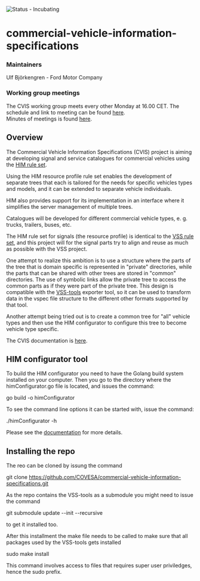 ![Status - Incubating](https://img.shields.io/static/v1?label=Status&message=Incubating&color=FEFF3A&style=for-the-badge)
# commercial-vehicle-information-specifications  

### Maintainers
Ulf Björkengren - Ford Motor Company

### Working group meetings
The CVIS working group meets every other Monday at 16.00 CET.
The schedule and link to meeting can be found [here](https://wiki.covesa.global/display/WIK4/COVESA+Common+Meeting+Schedule).<br>
Minutes of meetings is found [here](https://wiki.covesa.global/display/WIK4/CVIS+Meeting+Topics+and+Meeting+Notes).

## Overview
The Commercial Vehicle Information Specifications (CVIS) project is aiming at developing signal and service catalogues for commercial vehicles using the 
[HIM rule set](https://covesa.github.io/hierarchical_information_model/).

Using the HIM resource profile rule set enables the development of separate trees that each is tailored for the needs for specific vehicles types and models,
and it can be extended to separate vehicle individuals.

HIM also provides support for its implementation in an interface where it simplifies the server management of multiple trees.

Catalogues will be developed for different commercial vehicle types, e. g. trucks, trailers, buses, etc.

The HIM rule set for signals (the resource profile) is identical to the [VSS rule set](https://covesa.github.io/vehicle_signal_specification/rule_set/), 
and this project will for the signal parts try to align and reuse as much as possible with the VSS project.

One attempt to realize this ambition is to use a structure where the parts of the tree that is domain specific
is represented in "private" directories, while the parts that can be shared with other trees are stored in "common" directories.
The use of symbolic links allow the private tree to access the common parts as if they were part of the private tree.
This design is compatible with the [VSS-tools](https://github.com/COVESA/vss-tools) exporter tool,
so it can be used to transform data in the vspec file structure to the different other formats supported by that tool.

Another attempt being tried out is to create a common tree for "all" vehicle types and then use the HIM configurator to configure this
tree to become vehicle type specific.

The CVIS documentation is [here](https://covesa.github.io/commercial-vehicle-information-specifications/).

## HIM configurator tool

To build the HIM configurator you need to have the Golang build system installed on your computer.
Then you go to the directory where the himConfigurator.go file is located, and issues the command:

go build -o himConfigurator

To see the command line options it can be started with, issue the command:

./himConfigurator -h

Please see the [documentation](https://covesa.github.io/commercial-vehicle-information-specifications/) for more details.

## Installing the repo
The reo can be cloned by issung the command

git clone https://github.com/COVESA/commercial-vehicle-information-specifications.git

As the repo contains the VSS-tools as a submodule you might need to issue the command

git submodule update --init --recursive

to get it installed too.

After this installment the make file needs to be called to make sure that all packages used by the VSS-tools gets installed

sudo make install

This command involves access to files that requires super user priviledges, hence the sudo prefix.
